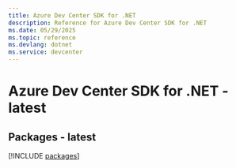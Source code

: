 ```yaml
---
title: Azure Dev Center SDK for .NET
description: Reference for Azure Dev Center SDK for .NET
ms.date: 05/29/2025
ms.topic: reference
ms.devlang: dotnet
ms.service: devcenter
---
```

# Azure Dev Center SDK for .NET - latest
## Packages - latest
[!INCLUDE [packages](dev-center-index.md)]